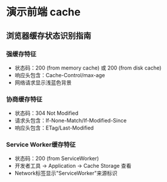 # 演示前端 cache


## 浏览器缓存状态识别指南

### 强缓存特征
- 状态码：200 (from memory cache) 或 200 (from disk cache)
- 响应头包含：Cache-Control/max-age
- 网络请求显示浅蓝色背景

### 协商缓存特征
- 状态码：304 Not Modified
- 请求头包含：If-None-Match/If-Modified-Since
- 响应头包含：ETag/Last-Modified

### Service Worker缓存特征
- 状态码：200 (from ServiceWorker)
- 开发者工具 → Application → Cache Storage 查看
- Network标签显示"ServiceWorker"来源标识